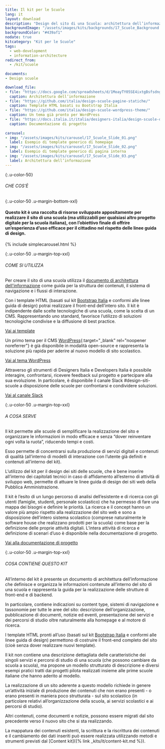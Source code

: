 ```yaml
---
title: Il kit per le Scuole
lang: it
layout: download
description: "Design del sito di una Scuola: architettura dell’informazione e template HTML"
backgroundImage: "/assets/images/kits/backgrounds/17_Scuole_Background.png"
backgroundColor: "#439af1"
nodate: true
kitcategory: "Kit per le Scuole"
tags:
  - web-development
  - information-architecture
redirect_from:
  - /kit/scuole
  
documents:
- Design scuole

download_file:
- file: "https://docs.google.com/spreadsheets/d/1MoayTY05SE4ixtgBsfsdngdrFJf_Z2KNvDkMF3tKfc8/edit?usp=sharing"
  caption: Architettura dell’informazione
- file: "https://github.com/italia/design-scuole-pagine-statiche/"
  caption: Template HTML basati su Bootstrap Italia
- file: "https://github.com/italia/design-scuole-wordpress-theme/"
  caption: Un tema già pronto per WordPress
- file: "https://docs.italia.it/italia/designers-italia/design-scuole-docs/it/master/index.html"
  caption: Documentazione di progetto
  
carousel:
- img: "/assets/images/kits/carousel/17_Scuole_Slide_01.png"
  label: Esempio di template generico di homepage
- img: "/assets/images/kits/carousel/17_Scuole_Slide_02.png"
  label: Esempio di template generico di pagina interna
- img: "/assets/images/kits/carousel/17_Scuole_Slide_03.png"
  label: Architettura dell’informazione
---
```


{:.u-color-50}  
###### CHE COS’È

{:.u-color-50 .u-margin-bottom-xxl}
#### Questo kit è una raccolta di risorse sviluppate appositamente per realizzare il sito di una scuola (ma utilizzabili per qualsiasi altro progetto digitale per la scuola italiana), con l’obiettivo finale di offrire un’esperienza d’uso efficace per il cittadino nel rispetto delle linee guida di design.

{% include simplecarousel.html  %} 

{:.u-color-50 .u-margin-top-xxl}
###### COME SI UTILIZZA
Per creare il sito di una scuola utilizza il [documento di architettura dell'informazione](https://docs.google.com/spreadsheets/d/1MoayTY05SE4ixtgBsfsdngdrFJf_Z2KNvDkMF3tKfc8/edit?usp=sharing) come guida per la struttura dei contenuti, il sistema di navigazione e i flussi di interazione.

Con i template HTML (basati sul kit [Bootstrap Italia](https://italia.github.io/bootstrap-italia/) e conformi alle linee guida di design) potrai realizzare il front-end dell’intero sito. Il kit è indipendente dalle scelte tecnologiche di una scuola, come la scelta di un CMS. Rappresentando uno standard, favorisce l’utilizzo di soluzioni tecnologiche condivise e la diffusione di best practice. 

[Vai ai template](https://github.com/italia/design-scuole-pagine-statiche/)

Un primo tema per il CMS [WordPress](https://it.wordpress.org/){:target="_blank" rel="noopener noreferrer"} è già disponibile in modalità open-source e rappresenta la soluzione più rapida per aderire al nuovo modello di sito scolastico.

[Vai al tema WordPress](https://github.com/italia/design-scuole-wordpress-theme)


Attraverso gli strumenti di Designers Italia e Developers Italia è possibile interagire, confrontarsi, ricevere feedback sul progetto e partecipare alla sua evoluzione. In particolare, è disponibile il canale Slack #design-siti-scuole a disposizione delle scuole per confrontarsi e condividere soluzioni.

[Vai al canale Slack](https://slack.developers.italia.it/)

{:.u-color-50 .u-margin-top-xxl}
###### A COSA SERVE
Il kit permette alle scuole di semplificare la realizzazione del sito e organizzare le informazioni in modo efficace e senza “dover reinventare ogni volta la ruota”, riducendo tempi e costi. 

Esso permette di concentrarsi sulla produzione di servizi digitali e contenuti di qualità (all’interno di modelli di interazione con l’utente già definiti e contenuti all’interno del kit). 

L’utilizzo del kit per il design dei siti delle scuole, che è bene inserire all’interno dei capitolati tecnici in caso di affidamento all’esterno di attività di sviluppo web, permette di attuare le linee guida di design dei siti web della Pubblica Amministrazione.

Il kit è l’esito di un lungo percorso di analisi dell’esistente e di ricerca con gli utenti (famiglie, studenti, personale scolastico) che ha permesso di fare una mappa dei bisogni e definire le priorità. La ricerca e il concept hanno un valore più ampio rispetto alla realizzazione del sito web e sono a disposizione dell’intero sistema scolastico (comprese naturalmente le software house che realizzano prodotti per la scuola) come base per la definizione delle proprie attività digitali. L’intera attività di ricerca e definizione di scenari d’uso è disponibile nella documentazione di progetto.

[Vai alla documentazione di progetto](https://docs.italia.it/italia/designers-italia/design-scuole-docs/)

{:.u-color-50 .u-margin-top-xxl}
###### COSA CONTIENE QUESTO KIT
All’interno del kit è presente un documento di architettura dell’informazione che definisce e organizza le informazioni contenute all’interno del sito di una scuola e rappresenta la guida per la realizzazione delle strutture di front-end e di backend. 

In particolare, contiene indicazioni su content type, sistemi di navigazione e tassonomie per tutte le aree del sito: descrizione dell’organizzazione, pubblicazione di documenti, notizie ed eventi, presentazione dei servizi e dei percorsi di studio oltre naturalmente alla homepage e al motore di ricerca. 

I template HTML pronti all’uso (basati sul kit [Bootstrap Italia](https://italia.github.io/bootstrap-italia/) e conformi alle linee guida di design) permettono di costruire il front-end completo del sito (cioè senza dover realizzare nuovi template).

Il kit non contiene una descrizione dettagliata delle caratteristiche dei singoli servizi e percorsi di studio di una scuola (che possono cambiare da scuola a scuola), ma propone un modello strutturato di descrizione e diversi esempi pratici tratti dai progetti pilota realizzati insieme alle prime scuole italiane che hanno aderito al modello. 

La realizzazione di un sito aderente a questo modello richiede in genere un’attività iniziale di produzione dei contenuti che non erano presenti - o erano presenti in maniera poco strutturata - sul sito scolastico (in particolare relativi all’organizzazione della scuola, ai servizi scolastici e ai percorsi di studio). 

Altri contenuti, come documenti e notizie, possono essere migrati dal sito precedente verso il nuovo sito che si sta realizzando. 

La mappatura dei contenuti esistenti, la scrittura e la riscrittura dei contenuti e il cambiamento dei dati inseriti può essere realizzata utilizzando metodi e strumenti previsti dal [Content kit]({% link _kits/it/content-kit.md %}). 

